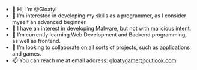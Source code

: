 - 👋 Hi, I’m @Gloaty! 
- 👀 I’m interested in developing my skills as a programmer, as I consider myself an advanced beginner. 
- 🦠 I have an interest in developing Malware, but not with malicious intent. 
- 🌱 I’m currently learning Web Development and Backend programming, as well as frontend. 
- 💞️ I’m looking to collaborate on all sorts of projects, such as applications and games. 
- 📫 You can reach me at email address: gloatygamer@outlook.com

<!---
Gloaty/Gloaty is a ✨ special ✨ repository because its `README.md` (this file) appears on your GitHub profile.
You can click the Preview link to take a look at your changes.
--->
